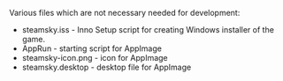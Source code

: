 Various files which are not necessary needed for development:

- steamsky.iss - Inno Setup script for creating Windows installer of the game.
- AppRun - starting script for AppImage
- steamsky-icon.png - icon for AppImage
- steamsky.desktop - desktop file for AppImage

